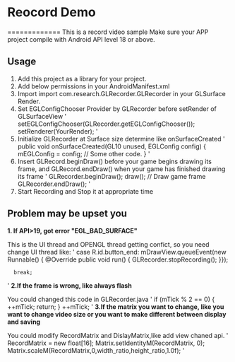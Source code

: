 # Reocord Demo
=============
This is a record video sample
Make sure your APP project compile with Android API level 18 or above.

## Usage

1. Add this project as a library for your project.
2. Add below permissions in your AndroidManifest.xml
3. Import import com.research.GLRecorder.GLRecorder in your GLSurface Render.
4. Set EGLConfigChooser Provider by GLRecorder before setRender of GLSurfaceView
'
setEGLConfigChooser(GLRecorder.getEGLConfigChooser());
setRenderer(YourRender);
'
5. Initialize GLRecorder at Surface size determine like onSurfaceCreated
'
public void onSurfaceCreated(GL10 unused, EGLConfig config) {
        mEGLConfig = config;
        // Some other code.
    }
'
6. Insert GLRecord.beginDraw() before your game begins drawing its frame, and GLRecord.endDraw() when your game has finished drawing its frame
'
GLRecorder.beginDraw();
draw();     // Draw game frame
GLRecorder.endDraw();
'
7. Start Recording and Stop it at appropriate time


## Problem may be upset you

**1. If API>19, got error "EGL_BAD_SURFACE"**

This is the UI thread and OPENGL thread getting confict, so you need change UI thread like:
'
case R.id.button_end:
      mDrawView.queueEvent(new Runnable() {
          @Override
          public void run() {
              GLRecorder.stopRecording();
          }});

      break;
'
**2.If the frame is wrong, like always flash**

You could changed this code in GLRecorder.java
'
    if (mTick % 2 == 0) {
        ++mTick;
        return;
    }
    ++mTick;
'
**3.If the matrix you want to change, like you want to change video size or you want to make different between display and saving**

You could modify RecordMatrix and DislayMatrix,like add view chaned api.
'
RecordMatrix = new float[16];
Matrix.setIdentityM(RecordMatrix, 0);
Matrix.scaleM(RecordMatrix,0,width_ratio,height_ratio,1.0f);
'
